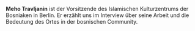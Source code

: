 **Meho Travljanin** ist der Vorsitzende des Islamischen Kulturzentrums der Bosniaken in Berlin. Er erzählt uns im
Interview über seine Arbeit und die Bedeutung des Ortes in der bosnischen Community.

